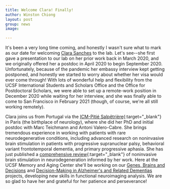 ```yaml
---
title: Welcome Clara! Finally!
author: Winston Chiong
layout: post
group: news
image: 

---
```


It's been a very long time coming, and honestly I wasn't sure what to mark as 
our date for welcoming [Clara Sanches](/team/index.html#Clara-Sanches) to the 
lab. Let's see--she first gave a presentation to our lab on her prior work back 
in March 2020, and we originally offered her a postdoc in April 2020 to begin 
September 2020. Unfortunately, because of the pandemic her embassy interview 
kept getting postponed, and honestly we started to worry about whether her visa 
would ever come through! With lots of wonderful help and flexibility from the 
UCSF International Students and Scholars Office and the Office for Postdoctoral 
Scholars, we were able to set up a remote-work position in December 2020 while 
waiting for her interview, and she was finally able to come to San Francisco in 
February 2021 (though, of course, we're all still working remotely).

Clara joins us from Portugal via the 
[ICM-Pitié Salpêtrière](https://institutducerveau-icm.org/en/){:target="\_blank"} 
in Paris (the 
birthplace of neurology), where she did her PhD and initial postdoc with Marc 
Teichmann and Antoni Valero-Cabre. She brings tremendous experience in working 
with patients with rare neurodegenerative conditions, including advanced research 
on noninvasive brain stimulation in patients with progressive supranuclear palsy, 
behavioral variant frontotemporal dementia, and primary progressive aphasia. She 
has just published a 
[comprehensive review](https://pubmed.ncbi.nlm.nih.gov/33551785/){:target="\_blank"} 
of noninvasive brain stimulation in neurodegeneration informed by her work. 
Here at the UCSF Memory and Aging Center she'll be working on our 
[Genes, Brains and Decisions](/projects/index.html#gbd) and 
[Decision-Making in Alzheimer's and Related Dementias](/projects/index.html#dma) 
projects, 
developing new skills in functional neuroimaging analysis. We are so glad to 
have her and grateful for her patience and perseverance!

